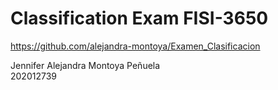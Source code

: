 # Classification Exam FISI-3650 
https://github.com/alejandra-montoya/Examen_Clasificacion

Jennifer Alejandra Montoya Peñuela  
202012739
